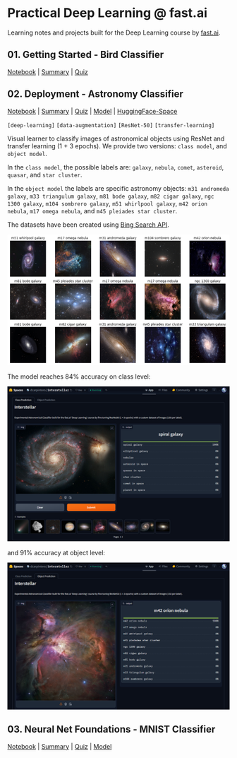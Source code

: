 # Practical Deep Learning @ fast.ai

Learning notes and projects built for the Deep Learning course by [fast.ai](https://course.fast.ai/).

## 01. Getting Started - Bird Classifier

[Notebook](./course2024/lesson_01.ipynb) |
[Summary](./course2024/lesson_01.summary.md) |
[Quiz](./course2024/lesson_01.quiz.md)

## 02. Deployment - Astronomy Classifier

[Notebook](./course2024/lesson_02.astronomy.ipynb) |
[Summary](./course2024/lesson_01.summary.md) |
[Quiz](./course2024/lesson_02.quiz.md) |
[Model](https://huggingface.co/dcarpintero/fastai-interstellar-class) |
[HuggingFace-Space](https://huggingface.co/spaces/dcarpintero/interstellar) 


`[deep-learning]` `[data-augmentation]` `[ResNet-50]` `[transfer-learning]`

Visual learner to classify images of astronomical objects using ResNet and transfer learning (1 + 3 epochs). We provide two versions: `class model`, and `object model`.

In the `class model`, the possible labels are: `galaxy`, `nebula`, `comet`, `asteroid`, `quasar`, and `star cluster`.

In the `object model` the labels are specific astronomy objects: `m31 andromeda galaxy`, `m33 triangulum galaxy`, `m81 bode galaxy`, `m82 cigar galaxy`, `ngc 1300 galaxy`, `m104 sombrero galaxy`, `m51 whirlpool galaxy`, `m42 orion nebula`, `m17 omega nebula`, and `m45 pleiades star cluster`.

The datasets have been created using [Bing Search API](https://www.microsoft.com/en-us/bing/apis/bing-web-search-api).

<p align="center">
  <img src="./course2024/static/hg.00.png">
</p>

The model reaches 84% accuracy on class level:

<p align="center">
  <img src="./course2024/static/hg.01.png">
</p>

and 91% accuracy at object level:

<p align="center">
  <img src="./course2024/static/hg.02.png">
</p>

## 03. Neural Net Foundations - MNIST Classifier

[Notebook](https://www.kaggle.com/code/jhoward/how-does-a-neural-net-really-work) |
[Summary](https://github.com/dcarpintero/fastai-deeplearning/blob/main/course2024/lesson_04.summary.md) |
[Quiz](lesson_03.quiz.md) |
[Model]()

